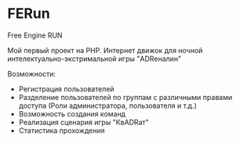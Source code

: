 FERun
=====
Free Engine RUN

Мой первый проект на PHP.
Интернет движок для ночной интелектуально-экстримальной игры "ADRеналин"

Возможности:
- Регистрация пользователей
- Разделение пользователей по группам с различными правами доступа (Роли администратора, пользователя и т.д.)
- Возможность создания команд
- Реализация сценария игры "КвADRат"
- Статистика прохождения
